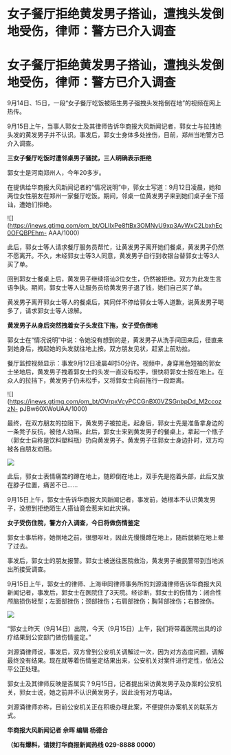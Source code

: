 # 女子餐厅拒绝黄发男子搭讪，遭拽头发倒地受伤，律师：警方已介入调查

# 女子餐厅拒绝黄发男子搭讪，遭拽头发倒地受伤，律师：警方已介入调查

9月14日、15日，一段“女子餐厅吃饭被陌生男子强拽头发拖倒在地”的视频在网上热传。

9月15日上午，当事人郭女士及其律师告诉华商报大风新闻记者，郭女士与拉拽她头发的黄发男子并不认识。事发后，郭女士身体多处挫伤，目前，郑州当地警方已介入调查。

**三女子餐厅吃饭时遭邻桌男子骚扰，三人明确表示拒绝**

郭女士是河南郑州人，今年20多岁。

在提供给华商报大风新闻记者的“情况说明”中，郭女士写道：9月12日凌晨，她和两位女性朋友在郑州一家餐厅吃饭。期间，邻桌一位黄发男子来到她们桌子坐下搭讪，遭她们拒绝。

![](https://inews.gtimg.com/om_bt/OLIlxPe8ftBx3OMNyU9xp3AvWxC2LbxhEc0OFQBPEhm-
AAA/1000)

此后，郭女士等人请求餐厅服务员帮忙，让黄发男子离开她们餐桌，黄发男子仍然不愿离开。不久，未经郭女士等3人同意，黄发男子自行到收银台替郭女士等3人买了单。

回到郭女士餐桌上后，黄发男子继续搭讪3位女生，仍然被拒绝。双方为此发生言语争执。期间，郭女士等人让服务员给黄发男子退了钱，她们自己买了单。

黄发男子离开郭女士等人的餐桌后，其同伴不停给郭女士等人道歉，说黄发男子喝多了，请求郭女士等人谅解。

**黄发男子从身后突然拽着女子头发往下拖，女子受伤倒地**

郭女士在“情况说明”中说：令她没有想到的是，黄发男子从洗手间回来后，径直来到她身后，拽起她的头发就往地上按。双方朋友见状，赶紧上前劝拉。

餐厅监控视频显示：事发9月12日凌晨4时50分许。视频中，身穿黑色短袖的郭女士坐地后，黄发男子拽着郭女士的头发一直没有松手，很快将郭女士按在地上。在众人的拉挡下，黄发男子仍未松手，又将郭女士向前拖行一段距离。

![](https://inews.gtimg.com/om_bt/OVrpxVcyPCCGnBX0VZSGnbpDd_M2ccozzN-
pJBw60XWoUAA/1000)

最终，在双方朋友的拉阻下，黄发男子被拉走。起身后，郭女士先是准备拿身边的一条凳子反抗，被他人劝阻。此后，郭女士来到黄发男子的餐桌上，拿起一个瓶子（郭女士自称是饮料塑料瓶）扔向黄发男子。黄发男子往郭女士身边扑时，双方均被各自朋友劝阻。

![](https://inews.gtimg.com/om_bt/Os4tBihUrETLs67h7BDFUruJnYaKDeBZdBLVnpBgk_WygAA/1000)

此后，郭女士表情痛苦的蹲在地上，随即倒在地上，双手先是抱着头部，此后又放在脖子位置，痛苦不已......

9月15日上午，郭女士告诉华商报大风新闻记者，事发前，她根本不认识黄发男子，没想到拒绝陌生人搭讪竟会惹来如此灾祸。

**女子受伤住院，警方介入调查，今日将做伤情鉴定**

郭女士事后称，她倒地之前，很想呕吐，因此先慢慢蹲在地上，随后就躺在地上晕了过去。

事发后，郭女士的朋友报警。郭女士被送往医院救治，黄发男子被民警带到当地派出所接受调查。

9月15日上午，郭女士的律师、上海申同律师事务所的刘源涌律师告诉华商报大风新闻记者，事发后，郭女士在医院住了3天院。经诊断，郭女士的伤情为：闭合性颅脑损伤轻型；左面部挫伤；颈部挫伤；右肩部挫伤；胸背部挫伤；右膝挫伤。

![](https://inews.gtimg.com/om_bt/OuunOqn56jTGJRTnA7YeM2L5XKh0iARZuODoxRYyMDbL0AA/1000)

“郭女士昨天（9月14日）出院，今天（9月15日）上午，我们将带着医院出具的诊疗结果到公安部门做伤情鉴定。”

刘源涌律师说，事发后，双方曾到公安机关调解过一次，因为对方态度问题，调解最终没有结果。现在就等着伤情鉴定结果出来，公安机关对案件进行定性，依法公平公正处理。

郭女士及其律师反映是否属实？9月15日，记者提出采访黄发男子及办案的公安机关，郭女士说，她之前并不认识黄发男子，因此没有对方电话。

刘源涌律师亦称，目前公安机关正在积极办理此案，不便提供办案机关的联系方式。

**华商报大风新闻记者 佘晖 编辑 杨德合**

**（如有爆料，请拨打华商报新闻热线 029-8888 0000）**

